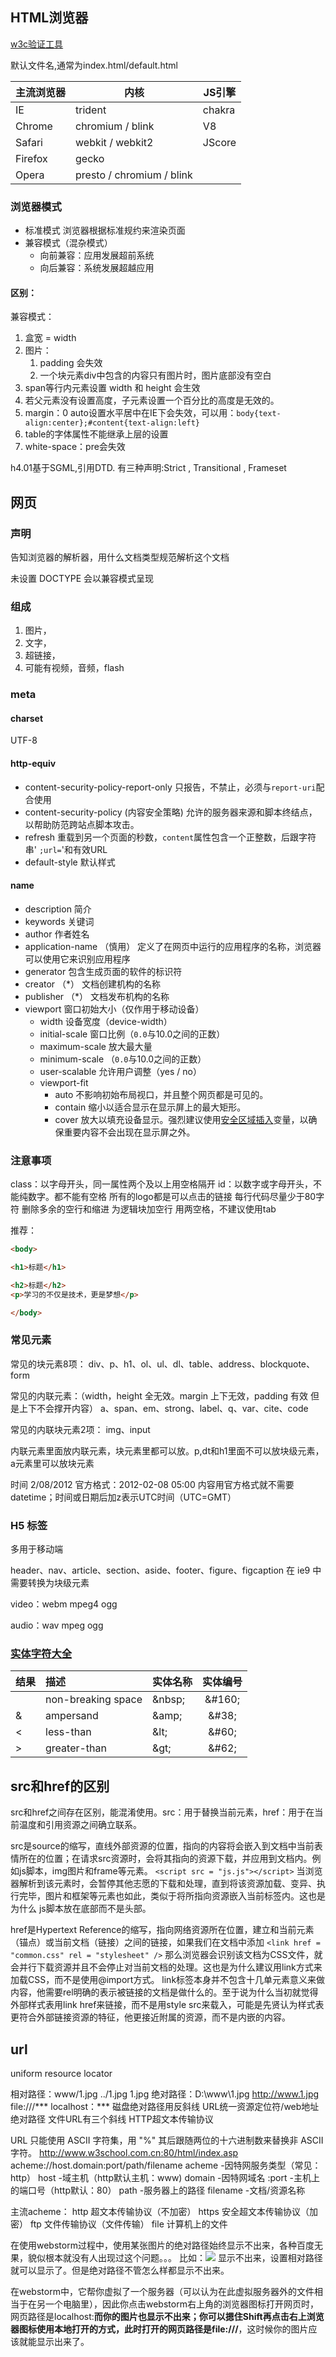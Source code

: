 ## HTML浏览器

   <a href="http://validator.w3.org">w3c验证工具</a>

默认文件名,通常为index.html/default.html

| 主流浏览器 | 内核 | JS引擎 |
|-----|----|----|
| IE | trident | chakra |
| Chrome | chromium / blink | V8 |
| Safari | webkit / webkit2 | JScore |
| Firefox | gecko |  |
| Opera | presto  / chromium / blink |  |
### 浏览器模式
- 标准模式   浏览器根据标准规约来渲染页面
- 兼容模式（混杂模式）
  - 向前兼容：应用发展超前系统
  - 向后兼容：系统发展超越应用

#### 区别：

兼容模式：

1. 盒宽 = width
2. 图片：
   1. padding 会失效
   2. 一个块元素div中包含的内容只有图片时，图片底部没有空白
3. span等行内元素设置 width 和 height 会生效
4. 若父元素没有设置高度，子元素设置一个百分比的高度是无效的。
5. margin：0 auto设置水平居中在IE下会失效，可以用：`body{text-align:center};#content{text-align:left}`
6. table的字体属性不能继承上层的设置
7. white-space：pre会失效

h4.01基于SGML,引用DTD.   有三种声明:Strict ,  Transitional , Frameset

## 网页

### 声明

告知浏览器的解析器，用什么文档类型规范解析这个文档

未设置 DOCTYPE 会以兼容模式呈现

### 组成
1. 图片，
2. 文字，
3. 超链接，
4. 可能有视频，音频，flash

### meta

#### charset

UTF-8

#### http-equiv

- content-security-policy-report-only         只报告，不禁止，必须与`report-uri`配合使用
- content-security-policy    (内容安全策略) 允许的服务器来源和脚本终结点，以帮助防范跨站点脚本攻击。
- refresh                             重载到另一个页面的秒数，`content`属性包含一个正整数，后跟字符串' `;url=`'和有效URL
- default-style                     默认样式

#### name

- description                 简介
- keywords                    关键词
- author                        作者姓名
- application-name      （慎用） 定义了在网页中运行的应用程序的名称，浏览器可以使用它来识别应用程序
- generator                  包含生成页面的软件的标识符
- creator      （*）        文档创建机构的名称
- publisher   （*）        文档发布机构的名称
- viewport                    窗口初始大小（仅作用于移动设备）
  - width                          设备宽度（device-width）
  - initial-scale                 窗口比例（`0.0`与10.0之间的正数）
  - maximum-scale          放大最大量
  - minimum-scale         （`0.0`与10.0之间的正数）
  - user-scalable              允许用户调整（yes / no）
  - viewport-fit
    - auto	  不影响初始布局视口，并且整个网页都是可见的。
    - contain      缩小以适合显示在显示屏上的最大矩形。
    - cover        放大以填充设备显示。强烈建议使用[安全区域插入](https://developer.mozilla.org/en-US/docs/Web/CSS/env)变量，以确保重要内容不会出现在显示屏之外。

### 注意事项

class：以字母开头，同一属性两个及以上用空格隔开
id：以数字或字母开头，不能纯数字。都不能有空格
所有的logo都是可以点击的链接
每行代码尽量少于80字符
删除多余的空行和缩进
为逻辑块加空行
用两空格，不建议使用tab

推荐：
```html
<body>

<h1>标题</h1>

<h2>标题</h2>
<p>学习的不仅是技术，更是梦想</p>

</body>

```
### 常见元素
常见的块元素8项：
div、p、h1、ol、ul、dl、table、address、blockquote、form

常见的内联元素：（width，height 全无效。margin 上下无效，padding 有效 但是上下不会撑开内容）
a、span、em、strong、label、q、var、cite、code

常见的内联块元素2项：
img、input

内联元素里面放内联元素，块元素里都可以放。p,dt和h1里面不可以放块级元素，a元素里可以放块元素

时间           <time datetime="2012-02-08">2/08/2012</time> 官方格式：2012-02-08 05:00
内容用官方格式就不需要datetime；时间或日期后加z表示UTC时间（UTC=GMT）

### H5 标签

多用于移动端

header、nav、article、section、aside、footer、figure、figcaption    在 ie9 中需要转换为块级元素

video：webm mpeg4 ogg

audio：wav  mpeg  ogg

### <a href="https://dev.w3.org/html5/html-author/charref">实体字符大全</a>

| 结果 | 描述               | 实体名称 | 实体编号 |
| :--- | :----------------- | :------- | :------: |
|      | non-breaking space | \&nbsp;  | \&#160;  |
| &    | ampersand          | \&amp;   |  \&#38;  |
| <    | less-than          | \&lt;    |  \&#60;  |
| >    | greater-than       | \&gt;    |  \&#62;  |

## src和href的区别

src和href之间存在区别，能混淆使用。src：用于替换当前元素，href：用于在当前温度和引用资源之间确立联系。

src是source的缩写，直线外部资源的位置，指向的内容将会嵌入到文档中当前表情所在的位置；在请求src资源时，会将其指向的资源下载，并应用到文档内。例如js脚本，img图片和frame等元素。
` <script src = "js.js"></script> `
当浏览器解析到该元素时，会暂停其他志愿的下载和处理，直到将该资源加载、变异、执行完毕，图片和框架等元素也如此，类似于将所指向资源嵌入当前标签内。这也是为什么 js脚本放在底部而不是头部。

href是Hypertext Reference的缩写，指向网络资源所在位置，建立和当前元素（锚点）或当前文档（链接）之间的链接，如果我们在文档中添加
` <link href = "common.css" rel = "stylesheet" /> `
那么浏览器会识别该文档为CSS文件，就会并行下载资源并且不会停止对当前文档的处理。这也是为什么建议用link方式来加载CSS，而不是使用@import方式。
link标签本身并不包含十几单元素意义来做内容，他需要rel明确的表示被链接的文档是做什么的。至于说为什么当初就觉得外部样式表用link href来链接，而不是用style src来载入，可能是先贤认为样式表更符合外部链接资源的特征，他更接近附属的资源，而不是内嵌的内容。

## url

uniform resource locator

相对路径：www/1.jpg      ../1.jpg       1.jpg
绝对路径：D:\www\1.jpg   http://www.1.jpg
file:///***
localhost：***
磁盘绝对路径用反斜线
URL统一资源定位符/web地址 绝对路径 文件URL有三个斜线
  HTTP超文本传输协议

URL 只能使用 ASCII 字符集，用 "%" 其后跟随两位的十六进制数来替换非 ASCII 字符。
http://www.w3school.com.cn:80/html/index.asp
acheme://host.domain:port/path/filename
acheme   -因特网服务类型（常见：http）
host     -域主机（http默认主机：www)
domain   -因特网域名
:port    -主机上的端口号（http默认：80）
path     -服务器上的路径
filename -文档/资源名称

主流acheme：
http      超文本传输协议（不加密）
https     安全超文本传输协议（加密）
ftp       文件传输协议（文件传输）
file      计算机上的文件



在使用webstorm过程中，使用某张图片的绝对路径始终显示不出来，各种百度无果，貌似根本就没有人出现过这个问题。。。
比如：<img src="file://D:\Pictures\holo.jpg" >   显示不出来，设置相对路径就可以显示了。但是绝对路径不管怎么样都显示不出来。

在webstorm中，它帮你虚拟了一个服务器（可以认为在此虚拟服务器外的文件相当于在另一个电脑里），因此你点击webstorm右上角的浏览器图标打开网页时，网页路径是localhost:****而你的图片也显示不出来；你可以摁住Shift再点击右上浏览器图标使用本地打开的方式，此时打开的网页路径是file:///****，这时候你的图片应该就能显示出来了。